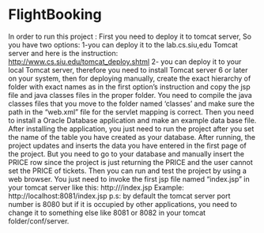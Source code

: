# FlightBooking
In order to run this project :
First you need to deploy it to tomcat server, So you have two options:
1-you can deploy it to the lab.cs.siu,edu Tomcat server and here is the instruction: http://www.cs.siu.edu/tomcat_deploy.shtml
2- you can deploy it to your local Tomcat server, therefore you need to install Tomcat server 6 or later on your system, then for deploying manually, create the exact hierarchy of folder with exact names as in the first option’s instruction and copy the jsp file and java classes files in the proper folder. You need to compile the java classes files that you move to the folder named ‘classes’ and make sure the path in the “web.xml” file for the servlet mapping is correct. 
Then you need to install a Oracle Database application and make an example data base file.
After installing the application, you just need to run the project after you set the name of the table you have created as your database. After running, the project updates and inserts the data you have entered in the first page of the project. But you need to go to your database and manually insert the PRICE row since the project is just returning the PRICE and the user cannot set the PRICE of tickets. Then you can run and test the project by using a web browser. You just need to invoke the first jsp file named “index.jsp” in your tomcat server like this:
http://<tomcat server url:port number>/index.jsp
Example: http://localhost:8081/index.jsp
p.s: by default the tomcat server port number is 8080 but if it is occupied by other applications, you need to change it to something else like 8081 or 8082 in your tomcat folder/conf/server.
